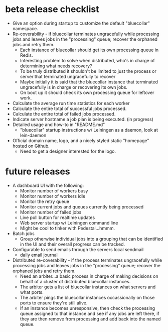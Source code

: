 # beta release checklist
* Give an option during startup to customize the default "bluecollar" namespace.
* Re-coverability - if bluecollar terminates ungracefully while processing jobs 
  and leaves jobs in the "processing" queue; recover the orphaned jobs and retry them.
    * Each instance of bluecollar should get its own processing queue in Redis.
    * Interesting problem to solve when distributed, who's in charge of determining what needs recovery?
    * To be truly distributed it shouldn't be limited to just the process or server that terminated ungracefully
      to recover
    * Maybe initially it is said that the bluecollar instance that terminated ungracefully is in charge or recovering
      its own jobs.
    * On boot up it should check its own processing queue for leftover work.
* Calculate the average run time statistics for each worker
* Calculate the entire total of successful jobs processed.
* Calculate the entire total of failed jobs processed.
* Indicate server hostname a job plan is being executed. (in progress)
* Detailed usage and how-to in "README.md"
    * "bluecollar" startup instructions w/ Leiningen as a daemon, look at lein-daemon
* Official domain name, logo, and a nicely styled static "homepage" hosted on Github.
    * Need to get a designer interested for the logo.

# future releases
* A dashboard UI with the following:
    * Monitor number of workers busy
    * Monitor number of workers idle
    * Monitor the retry queue
    * Monitor current jobs and queues currently being processed
    * Monitor number of failed jobs
    * Live poll button for realtime updates
    * Web server startup w/ Leiningen command line
    * Might be cool to tinker with Pedestal...hmmm.
* Batch jobs
    * Group otherwise individual jobs into a grouping that can
      be identified in the UI and their overall progress can be
      tracked.
* Configurable to send emails through the servers local sendmail
    * daily email journal
* Distributed re-coverability - if the process terminates ungracefully while processing jobs 
  and leaves jobs in the "processing" queue; recover the orphaned jobs and retry them.
    * Need an arbiter...a basic process in charge of making decisions on behalf of a cluster
      of distributed bluecollar instances.
    * The arbiter gets a list of bluecollar instances on what servers and what ports.
    * The arbiter pings the bluecollar instances occassionally on those ports to ensure they're still alive.
    * If an instance becomes unresponsive, then check the processing queue assigned to that instance and see if
      any jobs are left there, if they are then remove from processing and add back into the named queue.
